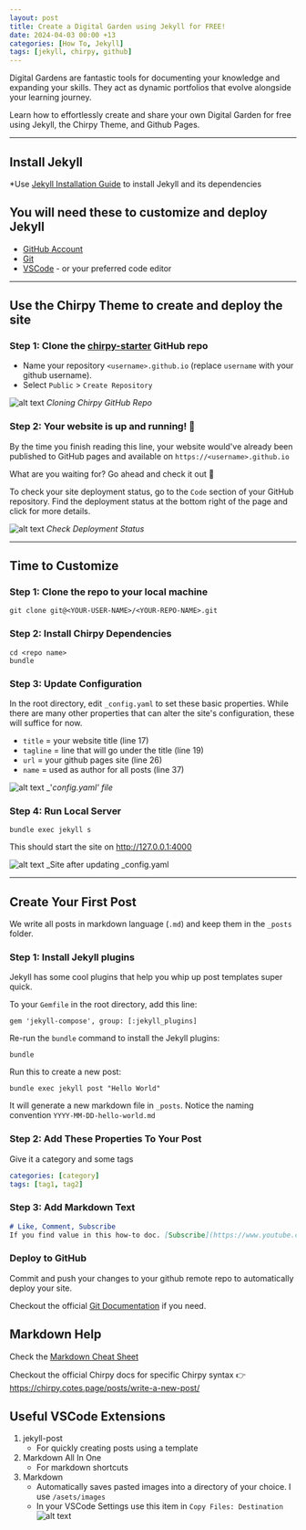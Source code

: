 ```yaml
---
layout: post
title: Create a Digital Garden using Jekyll for FREE!
date: 2024-04-03 00:00 +13
categories: [How To, Jekyll]
tags: [jekyll, chirpy, github]
---
```


Digital Gardens are fantastic tools for documenting your knowledge and expanding your skills. They act as dynamic portfolios that evolve alongside your learning journey.

Learn how to effortlessly create and share your own Digital Garden for free using Jekyll, the Chirpy Theme, and Github Pages.

---
## **Install Jekyll**

*Use [Jekyll Installation Guide](https://jekyllrb.com/docs/installation/) to install Jekyll and its dependencies


## **You will need these to customize and deploy Jekyll**
-  [GitHub Account](https://github.com/)
-  [Git](https://github.com/git-guides/install-git)
-  [VSCode](https://code.visualstudio.com/download) - or your preferred code editor


---
## **Use the Chirpy Theme to create and deploy the site**

### Step 1: Clone the [chirpy-starter](https://github.com/new?template_name=chirpy-starter&template_owner=cotes2020) GitHub repo

- Name your repository `<username>.github.io` (replace `username` with your github username).
- Select `Public` > `Create Repository`

![alt text](/assets/images/2024-04-03-create-a-digital-garden/image.png)
_Cloning Chirpy GitHub Repo_


### Step 2: Your website is up and running! 🎉
By the time you finish reading this line, your website would've already been published to GitHub pages and available on `https://<username>.github.io`

What are you waiting for? Go ahead and check it out 🙂

To check your site deployment status, go to the `Code` section of your GitHub repository. Find the deployment status at the bottom right of the page and click for more details.

![alt text](/assets/images/2024-04-03-create-a-digital-garden/screenshot-202403230117.png)
_Check Deployment Status_



---
## **Time to Customize**

### Step 1: Clone the repo to your local machine

```console
git clone git@<YOUR-USER-NAME>/<YOUR-REPO-NAME>.git
```

### Step 2: Install Chirpy Dependencies
```console
cd <repo name>
bundle
```


### Step 3: Update Configuration

In the root directory, edit `_config.yaml` to set these basic properties. While there are many other properties that can alter the site's configuration, these will suffice for now.

-  `title` = your website title (line 17)
-  `tagline` = line that will go under the title (line 19)
-  `url` = your github pages site (line 26)
-  `name` = used as author for all posts (line 37)

![alt text](/assets/images/2024-04-03-create-a-digital-garden/screenshot-202403232147.png)
_'_config.yaml' file_



### Step 4: Run Local Server

```console
bundle exec jekyll s
```

This should start the site on http://127.0.0.1:4000

![alt text](/assets/images/2024-04-03-create-a-digital-garden/screenshot-202403232158.png)
_Site after updating _config.yaml

---
## Create Your First Post
We write all posts in markdown language (`.md`) and keep them in the `_posts` folder.

### Step 1: Install Jekyll plugins
Jekyll has some cool plugins that help you whip up post templates super quick.

To your `Gemfile` in the root directory, add this line:
```console
gem 'jekyll-compose', group: [:jekyll_plugins]
```

Re-run the `bundle` command to install the Jekyll plugins:
```console
bundle
```

Run this to create a new post:
```console
bundle exec jekyll post "Hello World"
```

It will generate a new markdown file in `_posts`. Notice the naming convention `YYYY-MM-DD-hello-world.md`

### Step 2: Add These Properties To Your Post
Give it a category and some tags
```yaml
categories: [category]
tags: [tag1, tag2]
```

### Step 3: Add Markdown Text
```markdown
# Like, Comment, Subscribe
If you find value in this how-to doc. [Subscribe](https://www.youtube.com/@geraldtui8445?sub_confirmation=1) to my YouTube channel for more tutorials just like this one. 👍
```

### Deploy to GitHub
Commit and push your changes to your github remote repo to automatically deploy your site.

Checkout the official [Git Documentation](https://git-scm.com/doc) if you need.

## Markdown Help
Check the [Markdown Cheat Sheet](https://www.markdownguide.org/cheat-sheet/)

Checkout the official Chirpy docs for specific Chirpy syntax 👉 https://chirpy.cotes.page/posts/write-a-new-post/


## Useful VSCode Extensions

1. jekyll-post
    - For quickly creating posts using a template
2. Markdown All In One
    - For markdown shortcuts
3. Markdown
   - Automatically saves pasted images into a directory of your choice. I use `/asets/images`
   - In your VSCode Settings use this item in `Copy Files: Destination`
    ![alt text](/assets/images/2024-04-03-create-a-digital-garden/screenshot-202403240149.png)
